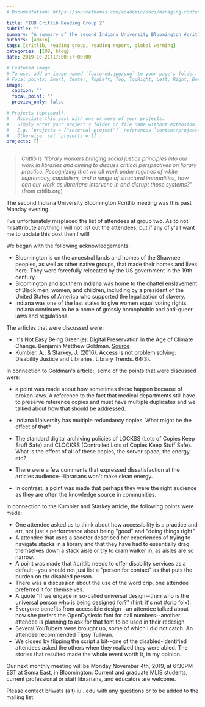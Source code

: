 ```yaml
---
# Documentation: https://sourcethemes.com/academic/docs/managing-content/

title: "IUB Critlib Reading Group 2"
subtitle: ""
summary: "A summary of the second Indiana University Bloomington #critlib reading group"
authors: [admin]
tags: [critlib, reading group, reading report, global warming]
categories: [IUB, blog]
date: 2019-10-21T17:00:57+00:00

# Featured image
# To use, add an image named `featured.jpg/png` to your page's folder.
# Focal points: Smart, Center, TopLeft, Top, TopRight, Left, Right, BottomLeft, Bottom, BottomRight.
image:
  caption: ""
  focal_point: ""
  preview_only: false

# Projects (optional).
#   Associate this post with one or more of your projects.
#   Simply enter your project's folder or file name without extension.
#   E.g. `projects = ["internal-project"]` references `content/project/deep-learning/index.md`.
#   Otherwise, set `projects = []`.
projects: []
---
```


> *Critlib is "library workers bringing social justice principles into our work in libraries and aiming to discuss critical perspectives on library practice. Recognizing that we all work under regimes of white supremacy, capitalism, and a range of structural inequalities, how can our work as librarians intervene in and disrupt those systems?"* (from critlib.org)

The second Indiana University Bloomington #critlib meeting was this past Monday evening.

I've unfortunately misplaced the list of attendees at group two. As to not misattribute anything I will not list out the attendees, but if any of y'all want me to update this post then I will!  

We began with the following acknowledgements:

* Bloomington is on the ancestral lands and homes of the Shawnee peoples, as well as other native groups, that made their homes and lives here. They were forcefully relocated by the US government in the 19th century.
* Bloomington and southern Indiana was home to the chattel enslavement of Black men, women, and children, including by a president of the United States of America who supported the legalization of slavery.
* Indiana was one of the last states to give women equal voting rights. Indiana continues to be a home of grossly homophobic and anti-queer laws and regulations.

The articles that were discussed were:

* It's Not Easy Being Green(e): Digital Preservation in the Age of Climate Change. Benjamin Matthew Goldman. [Source](https://scholarsphere.psu.edu/concern/generic_works/bvq27zn11p)
* Kumbier, A., & Starkey, J. (2016). Access is not problem solving: Disability Justice and Libraries. Library Trends. 64(3).

In connection to Goldman's article:, some of the points that were discussed were:

* a point was made about how sometimes these happen because of broken laws. A reference to the fact that medical departments still have to preserve reference copies and must have multiple duplicates and we talked about how that should be addressed.
* Indiana University has multiple redundancy copies. What might be the effect of that? 
* The standard digital archiving policies of LOCKSS (Lots of Copies Keep Stuff Safe) and CLOCKSS (Controlled Lots of Copies Keep Stuff Safe). What is the effect of all of these copies, the server space, the energy, etc?
* There were a few comments that expressed dissatisfaction at the articles audience--librarians won't make clean energy.

* In contrast, a point was made that perhaps they were the right audience as they are often the knowledge source in communities. 

In connection to the Kumbier and Starkey article, the following points were made:

* One attendee asked us to think about how accessibility is a practice and art, not just a performance about being "good" and "doing things right"
* A attendee that uses a scooter described her experiences of trying to navigate stacks in a library and that they have had to essentially drag themselves down a stack aisle or try to cram walker in, as aisles are so narrow.
* A point was made that #critlib needs to offer disability services as a default--you should not just list a "person for contact" as that puts the burden on thr disabled person.
* There was a discussion about the use of the word crip, one attendee preferred it for themselves.
* A quote "If we engage in so-called universal design--then who is the universal person who is being designed for?" (hint: it's not #crip folx).
* Everyone benefits from accessible design--an attendee talked about how she prefers the OpenDyslexic font for call numbers--another attendee is planning to ask for that font to be used in their redesign.
* Several YouTubers were brought up, some of which I did not catch. An attendee recommended Tipsy Tullivan. 
* We closed by flipping the script a bit--one of the disabled-identified attendees asked the others when they realized they were abled. The stories that resulted made the whole event worth it, in my opinion. 

Our next monthly meeting will be Monday November 4th, 2019, at 6:30PM EST at Soma East, in Bloomington. Current and graduate MLIS students, current professional or staff librarians, and educators are welcome. 

Please contact briwats (a t) iu . edu with any questions or to be added to the mailing list.